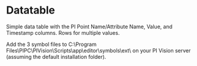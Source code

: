 # Datatable
Simple data table with the PI Point Name/Attribute Name, Value, and Timestamp columns.  Rows for multiple values.

Add the 3 symbol files to C:\Program Files\PIPC\PIVision\Scripts\app\editor\symbols\ext\ on your PI Vision server (assuming the default installation folder).
